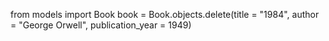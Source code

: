 from models import Book
book = Book.objects.delete(title = "1984", author = "George Orwell",     publication_year = 1949)